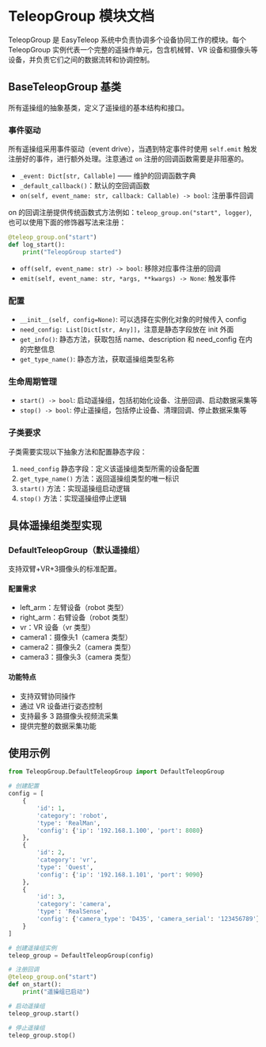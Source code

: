# TeleopGroup 模块文档

TeleopGroup 是 EasyTeleop 系统中负责协调多个设备协同工作的模块。每个 TeleopGroup 实例代表一个完整的遥操作单元，包含机械臂、VR 设备和摄像头等设备，并负责它们之间的数据流转和协调控制。

## BaseTeleopGroup 基类

所有遥操组的抽象基类，定义了遥操组的基本结构和接口。

### 事件驱动

所有遥操组采用事件驱动（event drive），当遇到特定事件时使用 `self.emit` 触发注册好的事件，进行额外处理。注意通过 `on` 注册的回调函数需要是非阻塞的。

- `_event: Dict[str, Callable]` —— 维护的回调函数字典
- `_default_callback()`：默认的空回调函数
- `on(self, event_name: str, callback: Callable) -> bool`: 注册事件回调

on 的回调注册提供传统函数式方法例如：`teleop_group.on("start", logger)`, 也可以使用下面的修饰器写法来注册：

```python
@teleop_group.on("start")
def log_start():
    print("TeleopGroup started")
```

- `off(self, event_name: str) -> bool`: 移除对应事件注册的回调
- `emit(self, event_name: str, *args, **kwargs) -> None`: 触发事件

### 配置

- `__init__(self, config=None)`: 可以选择在实例化对象的时候传入 config
- `need_config: List[Dict[str, Any]]`，注意是静态字段放在 init 外面
- `get_info()`: 静态方法，获取包括 name、description 和 need_config 在内的完整信息
- `get_type_name()`: 静态方法，获取遥操组类型名称

### 生命周期管理

- `start() -> bool`: 启动遥操组，包括初始化设备、注册回调、启动数据采集等
- `stop() -> bool`: 停止遥操组，包括停止设备、清理回调、停止数据采集等

### 子类要求

子类需要实现以下抽象方法和配置静态字段：

1. `need_config` 静态字段：定义该遥操组类型所需的设备配置
2. `get_type_name()` 方法：返回遥操组类型的唯一标识
3. `start()` 方法：实现遥操组启动逻辑
4. `stop()` 方法：实现遥操组停止逻辑

## 具体遥操组类型实现

### DefaultTeleopGroup（默认遥操组）

支持双臂+VR+3摄像头的标准配置。

#### 配置需求

- left_arm：左臂设备（robot 类型）
- right_arm：右臂设备（robot 类型）
- vr：VR 设备（vr 类型）
- camera1：摄像头1（camera 类型）
- camera2：摄像头2（camera 类型）
- camera3：摄像头3（camera 类型）

#### 功能特点

- 支持双臂协同操作
- 通过 VR 设备进行姿态控制
- 支持最多 3 路摄像头视频流采集
- 提供完整的数据采集功能

## 使用示例

```python
from TeleopGroup.DefaultTeleopGroup import DefaultTeleopGroup

# 创建配置
config = [
    {
        'id': 1,
        'category': 'robot',
        'type': 'RealMan',
        'config': {'ip': '192.168.1.100', 'port': 8080}
    },
    {
        'id': 2,
        'category': 'vr',
        'type': 'Quest',
        'config': {'ip': '192.168.1.101', 'port': 9090}
    },
    {
        'id': 3,
        'category': 'camera',
        'type': 'RealSense',
        'config': {'camera_type': 'D435', 'camera_serial': '123456789'}
    }
]

# 创建遥操组实例
teleop_group = DefaultTeleopGroup(config)

# 注册回调
@teleop_group.on("start")
def on_start():
    print("遥操组已启动")

# 启动遥操组
teleop_group.start()

# 停止遥操组
teleop_group.stop()
```